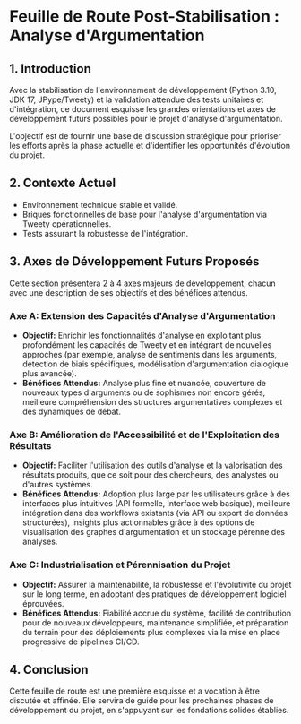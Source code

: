 # Feuille de Route Post-Stabilisation : Analyse d'Argumentation

## 1. Introduction

Avec la stabilisation de l'environnement de développement (Python 3.10, JDK 17, JPype/Tweety) et la validation attendue des tests unitaires et d'intégration, ce document esquisse les grandes orientations et axes de développement futurs possibles pour le projet d'analyse d'argumentation.

L'objectif est de fournir une base de discussion stratégique pour prioriser les efforts après la phase actuelle et d'identifier les opportunités d'évolution du projet.

## 2. Contexte Actuel

*   Environnement technique stable et validé.
*   Briques fonctionnelles de base pour l'analyse d'argumentation via Tweety opérationnelles.
*   Tests assurant la robustesse de l'intégration.

## 3. Axes de Développement Futurs Proposés

Cette section présentera 2 à 4 axes majeurs de développement, chacun avec une description de ses objectifs et des bénéfices attendus.

### Axe A: Extension des Capacités d'Analyse d'Argumentation
*   **Objectif:** Enrichir les fonctionnalités d'analyse en exploitant plus profondément les capacités de Tweety et en intégrant de nouvelles approches (par exemple, analyse de sentiments dans les arguments, détection de biais spécifiques, modélisation d'argumentation dialogique plus avancée).
*   **Bénéfices Attendus:** Analyse plus fine et nuancée, couverture de nouveaux types d'arguments ou de sophismes non encore gérés, meilleure compréhension des structures argumentatives complexes et des dynamiques de débat.

### Axe B: Amélioration de l'Accessibilité et de l'Exploitation des Résultats
*   **Objectif:** Faciliter l'utilisation des outils d'analyse et la valorisation des résultats produits, que ce soit pour des chercheurs, des analystes ou d'autres systèmes.
*   **Bénéfices Attendus:** Adoption plus large par les utilisateurs grâce à des interfaces plus intuitives (API formelle, interface web basique), meilleure intégration dans des workflows existants (via API ou export de données structurées), insights plus actionnables grâce à des options de visualisation des graphes d'argumentation et un stockage pérenne des analyses.

### Axe C: Industrialisation et Pérennisation du Projet
*   **Objectif:** Assurer la maintenabilité, la robustesse et l'évolutivité du projet sur le long terme, en adoptant des pratiques de développement logiciel éprouvées.
*   **Bénéfices Attendus:** Fiabilité accrue du système, facilité de contribution pour de nouveaux développeurs, maintenance simplifiée, et préparation du terrain pour des déploiements plus complexes via la mise en place progressive de pipelines CI/CD.


## 4. Conclusion

Cette feuille de route est une première esquisse et a vocation à être discutée et affinée. Elle servira de guide pour les prochaines phases de développement du projet, en s'appuyant sur les fondations solides établies.